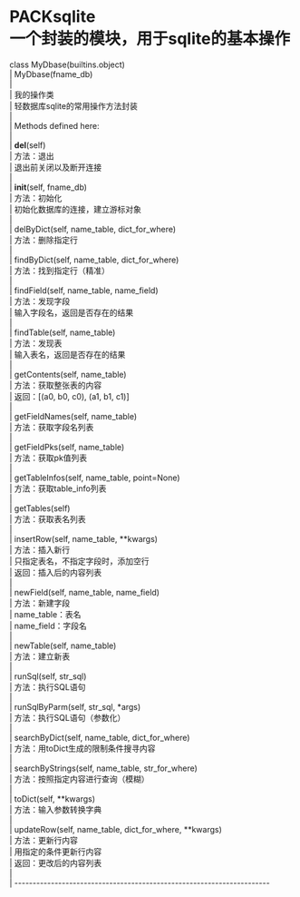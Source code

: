 # PACKsqlite<br>一个封装的模块，用于sqlite的基本操作
class MyDbase(builtins.object)<br> |  MyDbase(fname_db)<br> |<br> |  我的操作类<br> |  轻数据库sqlite的常用操作方法封装<br> |<br> |  Methods defined here:<br> |<br> |  __del__(self)<br> |      方法：退出<br> |      退出前关闭以及断开连接<br> |<br> |  __init__(self, fname_db)<br> |      方法：初始化<br> |      初始化数据库的连接，建立游标对象<br> |<br> |  delByDict(self, name_table, dict_for_where)<br> |      方法：删除指定行<br> |<br> |  findByDict(self, name_table, dict_for_where)<br> |      方法：找到指定行（精准）<br> |<br> |  findField(self, name_table, name_field)<br> |      方法：发现字段<br> |      输入字段名，返回是否存在的结果<br> |<br> |  findTable(self, name_table)<br> |      方法：发现表<br> |      输入表名，返回是否存在的结果<br> |<br> |  getContents(self, name_table)<br> |      方法：获取整张表的内容<br> |      返回：[(a0, b0, c0), (a1, b1, c1)]<br> |<br> |  getFieldNames(self, name_table)<br> |      方法：获取字段名列表<br> |<br> |  getFieldPks(self, name_table)<br> |      方法：获取pk值列表<br> |<br> |  getTableInfos(self, name_table, point=None)<br> |      方法：获取table_info列表<br> |<br> |  getTables(self)<br> |      方法：获取表名列表<br> |<br> |  insertRow(self, name_table, **kwargs)<br> |      方法：插入新行<br> |      只指定表名，不指定字段时，添加空行<br> |      返回：插入后的内容列表<br> |<br> |  newField(self, name_table, name_field)<br> |      方法：新建字段<br> |      name_table：表名<br> |      name_field：字段名<br> |<br> |  newTable(self, name_table)<br> |      方法：建立新表<br> |<br> |  runSql(self, str_sql)<br> |      方法：执行SQL语句<br> |<br> |  runSqlByParm(self, str_sql, *args)<br> |      方法：执行SQL语句（参数化）<br> |<br> |  searchByDict(self, name_table, dict_for_where)<br> |      方法：用toDict生成的限制条件搜寻内容<br> |<br> |  searchByStrings(self, name_table, str_for_where)<br> |      方法：按照指定内容进行查询（模糊）<br> |<br> |  toDict(self, **kwargs)<br> |      方法：输入参数转换字典<br> |<br> |  updateRow(self, name_table, dict_for_where, **kwargs)<br> |      方法：更新行内容<br> |      用指定的条件更新行内容<br> |      返回：更改后的内容列表<br> |<br> |  ----------------------------------------------------------------------  